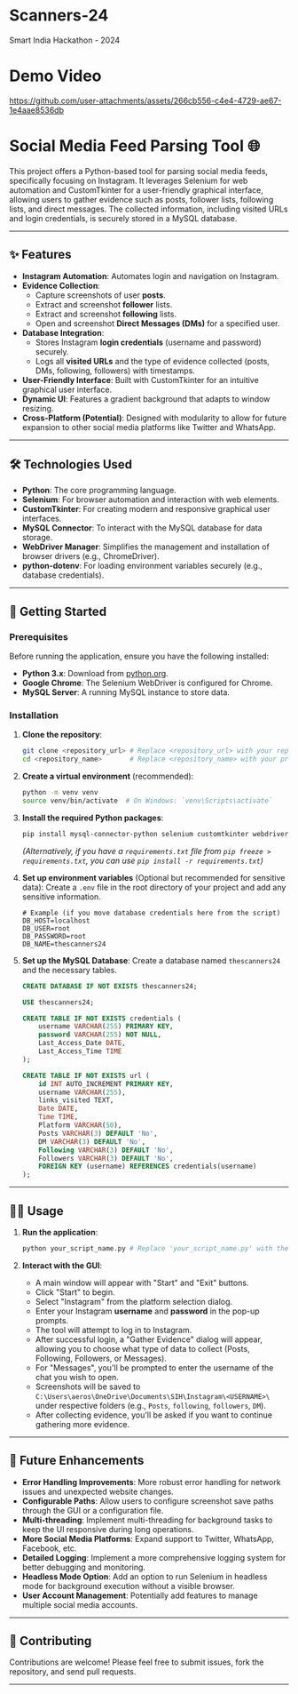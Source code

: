 # Scanners-24
Smart India Hackathon - 2024

# Demo Video

https://github.com/user-attachments/assets/266cb556-c4e4-4729-ae67-1e4aae8536db
# Social Media Feed Parsing Tool 🌐

This project offers a Python-based tool for parsing social media feeds, specifically focusing on Instagram. It leverages Selenium for web automation and CustomTkinter for a user-friendly graphical interface, allowing users to gather evidence such as posts, follower lists, following lists, and direct messages. The collected information, including visited URLs and login credentials, is securely stored in a MySQL database.

---

## ✨ Features

* **Instagram Automation**: Automates login and navigation on Instagram.
* **Evidence Collection**:
    * Capture screenshots of user **posts**.
    * Extract and screenshot **follower** lists.
    * Extract and screenshot **following** lists.
    * Open and screenshot **Direct Messages (DMs)** for a specified user.
* **Database Integration**:
    * Stores Instagram **login credentials** (username and password) securely.
    * Logs all **visited URLs** and the type of evidence collected (posts, DMs, following, followers) with timestamps.
* **User-Friendly Interface**: Built with CustomTkinter for an intuitive graphical user interface.
* **Dynamic UI**: Features a gradient background that adapts to window resizing.
* **Cross-Platform (Potential)**: Designed with modularity to allow for future expansion to other social media platforms like Twitter and WhatsApp.

---

## 🛠️ Technologies Used

* **Python**: The core programming language.
* **Selenium**: For browser automation and interaction with web elements.
* **CustomTkinter**: For creating modern and responsive graphical user interfaces.
* **MySQL Connector**: To interact with the MySQL database for data storage.
* **WebDriver Manager**: Simplifies the management and installation of browser drivers (e.g., ChromeDriver).
* **python-dotenv**: For loading environment variables securely (e.g., database credentials).

---

## 🚀 Getting Started

### Prerequisites

Before running the application, ensure you have the following installed:

* **Python 3.x**: Download from [python.org](https://www.python.org/downloads/).
* **Google Chrome**: The Selenium WebDriver is configured for Chrome.
* **MySQL Server**: A running MySQL instance to store data.

### Installation

1.  **Clone the repository**:
    ```bash
    git clone <repository_url> # Replace <repository_url> with your repository's URL
    cd <repository_name>       # Replace <repository_name> with your project's directory name
    ```

2.  **Create a virtual environment** (recommended):
    ```bash
    python -m venv venv
    source venv/bin/activate  # On Windows: `venv\Scripts\activate`
    ```

3.  **Install the required Python packages**:
    ```bash
    pip install mysql-connector-python selenium customtkinter webdriver-manager python-dotenv
    ```
    *(Alternatively, if you have a `requirements.txt` file from `pip freeze > requirements.txt`, you can use `pip install -r requirements.txt`)*

4.  **Set up environment variables** (Optional but recommended for sensitive data):
    Create a `.env` file in the root directory of your project and add any sensitive information.

    ```dotenv
    # Example (if you move database credentials here from the script)
    DB_HOST=localhost
    DB_USER=root
    DB_PASSWORD=root
    DB_NAME=thescanners24
    ```

5.  **Set up the MySQL Database**:
    Create a database named `thescanners24` and the necessary tables.

    ```sql
    CREATE DATABASE IF NOT EXISTS thescanners24;

    USE thescanners24;

    CREATE TABLE IF NOT EXISTS credentials (
        username VARCHAR(255) PRIMARY KEY,
        password VARCHAR(255) NOT NULL,
        Last_Access_Date DATE,
        Last_Access_Time TIME
    );

    CREATE TABLE IF NOT EXISTS url (
        id INT AUTO_INCREMENT PRIMARY KEY,
        username VARCHAR(255),
        links_visited TEXT,
        Date DATE,
        Time TIME,
        Platform VARCHAR(50),
        Posts VARCHAR(3) DEFAULT 'No',
        DM VARCHAR(3) DEFAULT 'No',
        Following VARCHAR(3) DEFAULT 'No',
        Followers VARCHAR(3) DEFAULT 'No',
        FOREIGN KEY (username) REFERENCES credentials(username)
    );
    ```

---

## 🏃‍♀️ Usage

1.  **Run the application**:
    ```bash
    python your_script_name.py # Replace 'your_script_name.py' with the actual name of your Python file (e.g., `main.py` or `app.py`)
    ```

2.  **Interact with the GUI**:
    * A main window will appear with "Start" and "Exit" buttons.
    * Click "Start" to begin.
    * Select "Instagram" from the platform selection dialog.
    * Enter your Instagram **username** and **password** in the pop-up prompts.
    * The tool will attempt to log in to Instagram.
    * After successful login, a "Gather Evidence" dialog will appear, allowing you to choose what type of data to collect (Posts, Following, Followers, or Messages).
    * For "Messages", you'll be prompted to enter the username of the chat you wish to open.
    * Screenshots will be saved to `C:\Users\aeros\OneDrive\Documents\SIH\Instagram\<USERNAME>\` under respective folders (e.g., `Posts`, `following`, `followers`, `DM`).
    * After collecting evidence, you'll be asked if you want to continue gathering more evidence.

---
## 🚧 Future Enhancements

* **Error Handling Improvements**: More robust error handling for network issues and unexpected website changes.
* **Configurable Paths**: Allow users to configure screenshot save paths through the GUI or a configuration file.
* **Multi-threading**: Implement multi-threading for background tasks to keep the UI responsive during long operations.
* **More Social Media Platforms**: Expand support to Twitter, WhatsApp, Facebook, etc.
* **Detailed Logging**: Implement a more comprehensive logging system for better debugging and monitoring.
* **Headless Mode Option**: Add an option to run Selenium in headless mode for background execution without a visible browser.
* **User Account Management**: Potentially add features to manage multiple social media accounts.

---

## 🤝 Contributing

Contributions are welcome! Please feel free to submit issues, fork the repository, and send pull requests.

---
